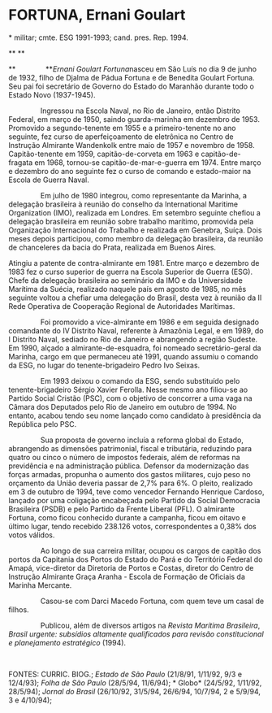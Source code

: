 FORTUNA, Ernani Goulart
=======================

\* militar; cmte. ESG 1991-1993; cand. pres. Rep. 1994.

** **

**               ***Ernani Goulart Fortuna*nasceu em São Luís no dia 9
de junho de 1932, filho de Djalma de Pádua Fortuna e de Benedita Goulart
Fortuna. Seu pai foi secretário de Governo do Estado do Maranhão durante
todo o Estado Novo (1937-1945).

                Ingressou na Escola Naval, no Rio de Janeiro, então
Distrito Federal, em março de 1950, saindo guarda-marinha em dezembro de
1953. Promovido a segundo-tenente em 1955 e a primeiro-tenente no ano
seguinte, fez curso de aperfeiçoamento de eletrônica no Centro de
Instrução Almirante Wandenkolk entre maio de 1957 e novembro de 1958.
Capitão-tenente em 1959, capitão-de-corveta em 1963 e capitão-de-fragata
em 1968, tornou-se capitão-de-mar-e-guerra em 1974. Entre março e
dezembro do ano seguinte fez o curso de comando e estado-maior na Escola
de Guerra Naval.

                Em julho de 1980 integrou, como representante da
Marinha, a delegação brasileira à reunião do conselho da International
Maritime Organization (IMO), realizada em Londres. Em setembro seguinte
chefiou a delegação brasileira em reunião sobre trabalho marítimo,
promovida pela Organização Internacional do Trabalho e realizada em
Genebra, Suíça. Dois meses depois participou, como membro da delegação
brasileira, da reunião de chanceleres da bacia do Prata, realizada em
Buenos Aires.

Atingiu a patente de contra-almirante em 1981. Entre março e dezembro de
1983 fez o curso superior de guerra na Escola Superior de Guerra (ESG).
Chefe da delegação brasileira ao seminário da IMO e da Universidade
Marítima da Suécia, realizado naquele país em agosto de 1985, no mês
seguinte voltou a chefiar uma delegação do Brasil, desta vez à reunião
da II Rede Operativa de Cooperação Regional de Autoridades Marítimas.

                Foi promovido a vice-almirante em 1986 e em seguida
designado comandante do IV Distrito Naval, referente à Amazônia Legal, e
em 1989, do I Distrito Naval, sediado no Rio de Janeiro e abrangendo a
região Sudeste. Em 1990, alçado a almirante-de-esquadra, foi nomeado
secretário-geral da Marinha, cargo em que permaneceu até 1991, quando
assumiu o comando da ESG, no lugar do tenente-brigadeiro Pedro Ivo
Seixas.

                Em 1993 deixou o comando da ESG, sendo substituído pelo
tenente-brigadeiro Sérgio Xavier Ferolla. Nesse mesmo ano filiou-se ao
Partido Social Cristão (PSC), com o objetivo de concorrer a uma vaga na
Câmara dos Deputados pelo Rio de Janeiro em outubro de 1994. No entanto,
acabou tendo seu nome lançado como candidato à presidência da República
pelo PSC.

                Sua proposta de governo incluía a reforma global do
Estado, abrangendo as dimensões patrimonial, fiscal e tributária,
reduzindo para quatro ou cinco o número de impostos federais, além de
reformas na previdência e na administração pública. Defensor da
modernização das forças armadas, propunha o aumento dos gastos
militares, cujo peso no orçamento da União deveria passar de 2,7% para
6%. O pleito, realizado em 3 de outubro de 1994, teve como vencedor
Fernando Henrique Cardoso, lançado por uma coligação encabeçada pelo
Partido da Social Democracia Brasileira (PSDB) e pelo Partido da Frente
Liberal (PFL). O almirante Fortuna, como ficou conhecido durante a
campanha, ficou em oitavo e último lugar, tendo recebido 238.126 votos,
correspondentes a 0,38% dos votos válidos.

                Ao longo de sua carreira militar, ocupou os cargos de
capitão dos portos da Capitania dos Portos do Estado do Pará e do
Território Federal do Amapá, vice-diretor da Diretoria de Portos e
Costas, diretor do Centro de Instrução Almirante Graça Aranha - Escola
de Formação de Oficiais da Marinha Mercante.

                Casou-se com Darci Macedo Fortuna, com quem teve um
casal de filhos.

                Publicou, além de diversos artigos na *Revista Marítima
Brasileira*, *Brasil urgente: subsídios altamente qualificados para
revisão constitucional e planejamento estratégico* (1994).

 

FONTES: CURRIC. BIOG.; *Estado de São Paulo* (21/8/91, 1/11/92, 9/3 e
12/4/93); *Folha de São Paulo* (28/5/94, 11/6/94); * Globo* (24/5/92,
1/11/92, 28/5/94); *Jornal do Brasil* (26/10/92, 31/5/94, 26/6/94,
10/7/94, 2 e 5/9/94, 3 e 4/10/94);
